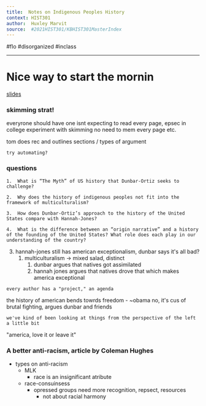 ```yaml
---
title:  Notes on Indigenous Peoples History 
context: HIST301
author:  Huxley Marvit
source:  #2021HIST301/KBHIST301MasterIndex
---
```


#flo  #disorganized #inclass

---

# Nice way to start the mornin
[slides](https://docs.google.com/presentation/d/1XgOKmrGAzfc7-x1gEXsQXQIsvbNFkZhkPzw66FktRng/edit#slide=id.ged7f61d18c_0_0)

### skimming strat!
everyrone should have one
isnt expecting to read every page, epsec in college
experiment with skimming
no need to mem every page
etc.

tom does rec and outlines sections / types of argument

```ad-idea
try automating?
```


### questions

```ad-question
1.  What is “The Myth” of US history that Dunbar-Ortiz seeks to challenge?
    
2.  Why does the history of indigenous peoples not fit into the framework of multiculturalism?
    
3.  How does Dunbar-Ortiz’s approach to the history of the United States compare with Hannah-Jones?
    
4.  What is the difference between an “origin narrative” and a history of the founding of the United States? What role does each play in our understanding of the country?
```


3. hannah-jones still has american exceptionalism, dunbar says it's all bad?
	1. multiculturalism -> mixed salad, distinct
		1. dunbar argues that natives got assimilated
		2. hannah jones argues that natives drove that which makes america exceptional

```ad-tip
every author has a "project," an agenda
```


the history of american bends towrds freedom - ~obama
no, it's cus of brutal fighting, argues dunbar and friends

```ad-qoute
we've kind of been looking at things from the perspective of the left a little bit
```
"america, love it or leave it"

### A better anti-racism, article by Coleman Hughes

- types on anti-racism
	- MLK
		- race is an insignificant atribute
	- race-consuinsess
		- opressed groups need more recognition, repsect, resources
			- not about racial harmony









